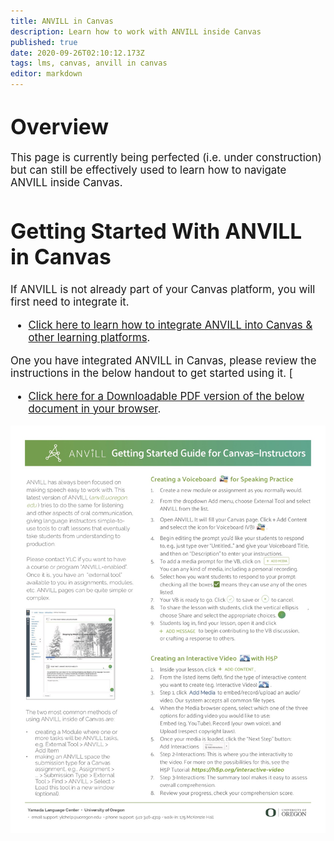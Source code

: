 ```yaml
---
title: ANVILL in Canvas
description: Learn how to work with ANVILL inside Canvas
published: true
date: 2020-09-26T02:10:12.173Z
tags: lms, canvas, anvill in canvas
editor: markdown
---
```


# <big>Overview
This page is currently being perfected (i.e. under construction) but can still be effectively used to learn how to navigate ANVILL inside Canvas. 

  
# Getting Started With ANVILL in Canvas 
  
  If ANVILL is not already part of your Canvas platform, you will first need to integrate it. 
  
  - [Click here to learn how to integrate ANVILL into Canvas & other learning platforms](/teachers/LMSintegration).
 
  One you have integrated ANVILL in Canvas, please review the instructions in the below handout to get started using it. [
  
  - [Click here for a Downloadable PDF version of the below document in your browser](
https://documentcloud.adobe.com/link/review?uri=urn:aaid:scds:US:09fc063a-c2db-4805-9947-500a9e89aaeb).


![jpganvill-canvas-teacher-instructions.v4_uo_workshop.jpg](/jpganvill-canvas-teacher-instructions.v4_uo_workshop.jpg)</big>
